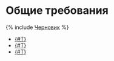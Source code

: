 # Общие требования

{% include [Черновик](../../_includes/draft.md) %}

- [{#T}](RS0001.md)
- [{#T}](RS0002.md)
- [{#T}](RS0003.md)
